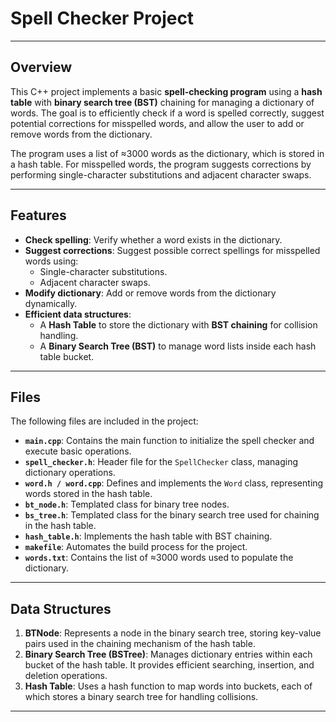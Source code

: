 # Spell Checker Project

---

## Overview

This C++ project implements a basic **spell-checking program** using a **hash table** with **binary search tree (BST)** chaining for managing a dictionary of words. The goal is to efficiently check if a word is spelled correctly, suggest potential corrections for misspelled words, and allow the user to add or remove words from the dictionary.

The program uses a list of ≈3000 words as the dictionary, which is stored in a hash table. For misspelled words, the program suggests corrections by performing single-character substitutions and adjacent character swaps.

---

## Features

- **Check spelling**: Verify whether a word exists in the dictionary.
- **Suggest corrections**: Suggest possible correct spellings for misspelled words using:
  - Single-character substitutions.
  - Adjacent character swaps.
- **Modify dictionary**: Add or remove words from the dictionary dynamically.
- **Efficient data structures**: 
  - A **Hash Table** to store the dictionary with **BST chaining** for collision handling.
  - A **Binary Search Tree (BST)** to manage word lists inside each hash table bucket.

---

## Files

The following files are included in the project:

- **`main.cpp`**: Contains the main function to initialize the spell checker and execute basic operations.
- **`spell_checker.h`**: Header file for the `SpellChecker` class, managing dictionary operations.
- **`word.h / word.cpp`**: Defines and implements the `Word` class, representing words stored in the hash table.
- **`bt_node.h`**: Templated class for binary tree nodes.
- **`bs_tree.h`**: Templated class for the binary search tree used for chaining in the hash table.
- **`hash_table.h`**: Implements the hash table with BST chaining.
- **`makefile`**: Automates the build process for the project.
- **`words.txt`**: Contains the list of ≈3000 words used to populate the dictionary.

---

## Data Structures

1. **BTNode**: Represents a node in the binary search tree, storing key-value pairs used in the chaining mechanism of the hash table.
2. **Binary Search Tree (BSTree)**: Manages dictionary entries within each bucket of the hash table. It provides efficient searching, insertion, and deletion operations.
3. **Hash Table**: Uses a hash function to map words into buckets, each of which stores a binary search tree for handling collisions.

---
